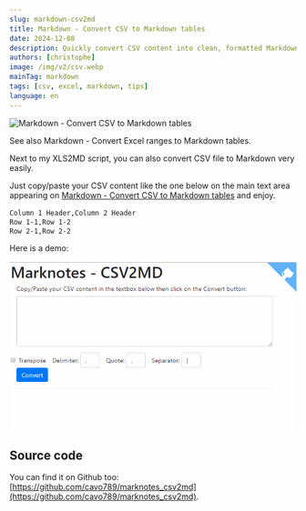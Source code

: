 ```yaml
---
slug: markdown-csv2md
title: Markdown - Convert CSV to Markdown tables
date: 2024-12-08
description: Quickly convert CSV content into clean, formatted Markdown tables using the CSV2MD tool. Learn how to use this efficient converter, including options for delimiters and transposing tables.
authors: [christophe]
image: /img/v2/csv.webp
mainTag: markdown
tags: [csv, excel, markdown, tips]
language: en
---
```

![Markdown - Convert CSV to Markdown tables](/img/v2/csv.webp)

See also <Link to="/blog/markdown-xls2md">Markdown - Convert Excel ranges to Markdown tables</Link>.

Next to my XLS2MD script, you can also convert CSV file to Markdown very easily.

Just copy/paste your CSV content like the one below on the main text area appearing on [Markdown - Convert CSV to Markdown tables](https://csv2md.avonture.be/) and enjoy.

```csv
Column 1 Header,Column 2 Header
Row 1-1,Row 1-2
Row 2-1,Row 2-2
```
<!-- truncate -->

Here is a demo:

![Markdown - Convert CSV to Markdown tables](./images/demo.gif)

## Source code

You can find it on Github too: [https://github.com/cavo789/marknotes_csv2md](https://github.com/cavo789/marknotes_csv2md).

<Snippet filename="index.php" source="./files/index.php" />